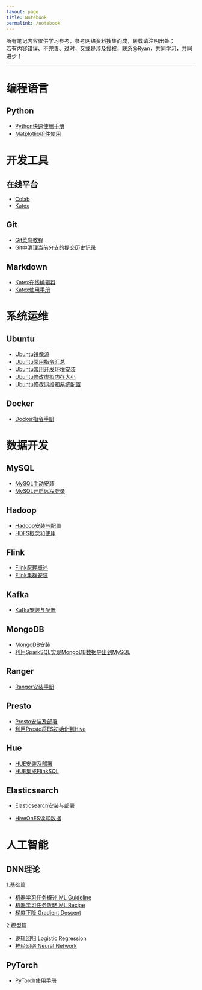 ```yaml
---
layout: page
title: Notebook
permalink: /notebook
---
```


<div class="message">
	<div>所有笔记内容仅供学习参考，参考网络资料搜集而成，转载请注明出处；</div>
	<div>若有内容错误、不完善、过时，又或是涉及侵权，联系<a href="mailto:RyanCheung98@163.com">@Ryan</a>，共同学习，共同进步！</div>
</div>

<div id="toc"></div>

---

# 编程语言

## Python

- [Python快速使用手册](/docs/编程开发/Python/Python快速使用手册)
- [Matplotlib组件使用](/docs/编程开发/Python/Matplotlib组件使用)



# 开发工具

## 在线平台

- [Colab](https://colab.research.google.com/)
- [Katex](https://katex.org/)

## Git

- [Git菜鸟教程](https://www.runoob.com/git/git-basic-operations.html)
- [Git中清理当前分支的提交历史记录](/docs/开发工具/git/Git中清理当前分支的提交历史记录)

## Markdown

- [Katex在线编辑器](https://katex.org/)
- [Katex使用手册](https://katex.org/docs/supported.html)



# 系统运维

## Ubuntu

- [Ubuntu镜像源](/docs/系统运维/Ubuntu/Ubuntu镜像源)
- [Ubuntu常用指令汇总](/docs/系统运维/Ubuntu/Ubuntu常用指令汇总)
- [Ubuntu常用开发环境安装](/docs/系统运维/Ubuntu/Ubuntu常用开发环境安装)
- [Ubuntu修改虚拟内存大小](/docs/系统运维/Ubuntu/Ubuntu修改虚拟内存大小)
- [Ubuntu修改网络和系统配置](/docs/系统运维/Ubuntu/Ubuntu修改网络和系统配置)

## Docker

- [Docker指令手册](/docs/系统运维/Docker/Docker指令手册)



# 数据开发

## MySQL

- [MySQL手动安装](/docs/数据开发/MySQL/MySQL手动安装)
- [MySQL开启远程登录](/docs/数据开发/MySQL/MySQL开启远程登录)

## Hadoop

- [Hadoop安装与配置](/docs/数据开发/Hadoop/Hadoop安装与配置)
- [HDFS概念和使用](/docs/数据开发/Hadoop/HDFS概念和使用)

## Flink

- [Flink原理概述](/docs/数据开发/Flink/Flink原理概述)
- [Flink集群安装](/docs/数据开发/Flink/Flink集群安装)

## Kafka

- [Kafka安装与配置](/docs/数据开发/Kafka/Kafka安装与配置)

## MongoDB

- [MongoDB安装](/docs/数据开发/MongoDB/MongoDB安装)
- [利用SparkSQL实现MongoDB数据导出到MySQL](/docs/数据开发/MongoDB/利用SparkSQL实现MongoDB数据导出到MySQL)

## Ranger

- [Ranger安装手册](/docs/数据开发/Ranger/Ranger安装手册)

## Presto

- [Presto安装及部署](/docs/数据开发/Presto/Presto安装及部署)
- [利用Presto将ES初始化到Hive](/docs/数据开发/Presto/利用Presto将ES初始化到Hive)

## Hue

- [HUE安装及部署](/docs/数据开发/Hue/HUE安装及部署)
- [HUE集成FlinkSQL](/docs/数据开发/Hue/HUE集成FlinkSQL)

## Elasticsearch

- [Elasticsearch安装与部署](/docs/数据开发/ElasticSearch/Elasticsearch安装与部署)

- [HiveOnES读写数据](/docs/数据开发/ElasticSearch/HiveOnES读写数据)



# 人工智能

## DNN理论

1.基础篇

- [机器学习任务概述 ML Guideline](/docs/人工智能/DNN理论/机器学习任务概述MLGuideline)
- [机器学习任务攻略 ML Recipe](/docs/人工智能/DNN理论/机器学习任务攻略MLRecipe)
- [梯度下降 Gradient Descent](/docs/人工智能/DNN理论/梯度下降GradientDescent)

2.模型篇

- [逻辑回归 Logistic Regression](/docs/人工智能/DNN理论/逻辑回归LogisticRegression)
- [神经网络 Neural Network](/docs/人工智能/DNN理论/神经网络NeuralNetwork)

## PyTorch

- [PyTorch使用手册](/docs/人工智能/PyTorch/PyTorch使用手册)
